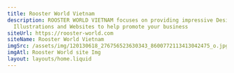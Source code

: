 ```yaml
---
title: Rooster World Vietnam
description: ROOSTER WORLD VIETNAM focuses on providing impressive Designs,
  Illustrations and Websites to help promote your business
siteUrl: https://rooster-world.com
siteName: Rooster World Vietnam
imgSrc: /assets/img/120130618_276756523630343_8600772113413042475_o.jpg
imgAtl: Rooster World site Img
layout: layouts/home.liquid
---
```

